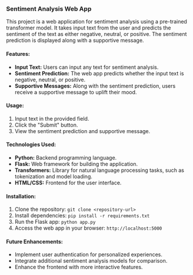 ### Sentiment Analysis Web App

This project is a web application for sentiment analysis using a pre-trained transformer model. It takes input text from the user and predicts the sentiment of the text as either negative, neutral, or positive. The sentiment prediction is displayed along with a supportive message.

#### Features:
* **Input Text:** Users can input any text for sentiment analysis.
* **Sentiment Prediction:** The web app predicts whether the input text is negative, neutral, or positive.
* **Supportive Messages:** Along with the sentiment prediction, users receive a supportive message to uplift their mood.

#### Usage:
1. Input text in the provided field.
2. Click the "Submit" button.
3. View the sentiment prediction and supportive message.

#### Technologies Used:
* **Python:** Backend programming language.
* **Flask:** Web framework for building the application.
* **Transformers:** Library for natural language processing tasks, such as tokenization and model loading.
* **HTML/CSS:** Frontend for the user interface.

#### Installation:
1. Clone the repository: `git clone <repository-url>`
2. Install dependencies: `pip install -r requirements.txt`
3. Run the Flask app: `python app.py`
4. Access the web app in your browser: `http://localhost:5000`

#### Future Enhancements:
* Implement user authentication for personalized experiences.
* Integrate additional sentiment analysis models for comparison.
* Enhance the frontend with more interactive features.
